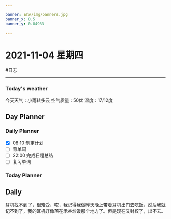 ```yaml
---

banner: 日记/img/banners.jpg
banner_x: 0.5
banner_y: 0.84933

---
```

# 2021-11-04 星期四
#日志 

---

### Today's weather
今天天气：小雨转多云
空气质量：50优
温度：17/12度
## Day Planner

### Daily Planner
- [x] 08:10 制定计划
- [ ] 背单词
- [ ] 22:00 完成日程总结
- [ ] 复习单词

### Today Planner

## Daily
耳机找不到了，很难受，哎，我记得我做昨天晚上带着耳机出门去吃饭，然后我就记不到了，我的耳机好像落在禾谷炒饭那个地方了。但是现在又封校了，出不去。


